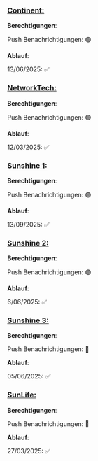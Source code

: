 ### [Continent:](accent://)
**Berechtigungen**:

Push Benachrichtigungen: 🟢

**Ablauf**: 

13/06/2025: ✅

### [NetworkTech:](accent://)
**Berechtigungen**:

Push Benachrichtigungen: 🟢

**Ablauf**:

12/03/2025: ✅

### [Sunshine 1:](accent://)
**Berechtigungen**:

Push Benachrichtigungen: 🟢

**Ablauf**: 

13/09/2025: ✅

### [Sunshine 2:](accent://)
**Berechtigungen**:

Push Benachrichtigungen: 🟢

**Ablauf**: 

6/06/2025: ✅

### [Sunshine 3:](accent://)
**Berechtigungen**:

Push Benachrichtigungen: 🔴

**Ablauf**:

05/06/2025: ✅ 

### [SunLife:](accent://)
**Berechtigungen**:

Push Benachrichtigungen: 🔴

**Ablauf**:

27/03/2025: ✅
